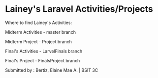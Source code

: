# Lainey's Laravel Activities/Projects

Where to find Lainey's Activities:

Midterm Activities - master branch

Midterm Project - Project branch 

Final's Activities - LarvelFinals branch

Final's Project - FinalsProject branch

Submitted by : Bertiz, Elaine Mae A. | BSIT 3C

